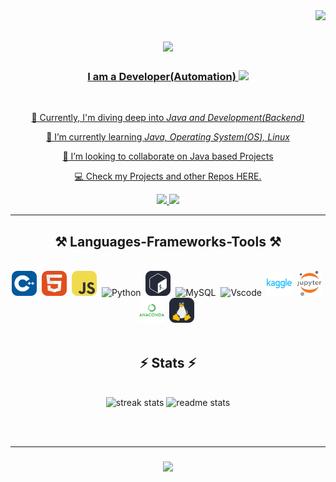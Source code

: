<img align="right" src="https://visitor-badge.laobi.icu/badge?page_id=ShreyasVarade.ShreyasVarade" />

<h1 align="center">
  <a href="https://git.io/typing-svg">
    <img src="https://readme-typing-svg.herokuapp.com/?font=Righteous&size=35&center=true&vCenter=true&width=500&height=70&duration=4000&lines=Hi+There!+👋;+I'm+Shreyas+Varade!;" />
</h1>

<h3 align="center">I am a Developer(Automation) <img src="https://media.giphy.com/media/WUlplcMpOCEmTGBtBW/giphy.gif" width="30"></h3>

<br/>

<div align="center">
 
 🔭 Currently, I'm diving deep into *Java and Development(Backend)*
 
 🌱 I’m currently learning *Java, Operating System(OS), Linux*

 👯 I’m looking to collaborate on Java based Projects

 💻 Check my Projects and other Repos [HERE.](https://github.com/ShreyasVarade?tab=repositories)


 
 </div>
 
<div align="center"> 
  <a href="mailto:shreyasvarade211@gmail.com">
    <img src="https://img.shields.io/badge/Gmail-333333?style=for-the-badge&logo=gmail&logoColor=red" />
  </a>
  <a href="https://www.linkedin.com/in/shreyas-varade4393/" target="_blank">
    <img src="https://img.shields.io/badge/LinkedIn-0077B5?style=for-the-badge&logo=linkedin&logoColor=white" target="_blank" />
  </a>
</div>

 <hr/>
 
<h2 align="center">⚒ Languages-Frameworks-Tools ⚒</h2>
<br/>
<div align="center">
     <img src="https://github.com/tandpfun/skill-icons/blob/main/icons/CPP.svg" title="CPP" alt="CPP" width="40" height="40"/>&nbsp;
     <img src="https://github.com/tandpfun/skill-icons/blob/main/icons/HTML.svg" title="HTML" alt="HTML" width="40" height="40"/>&nbsp;
     <img src="https://github.com/tandpfun/skill-icons/blob/main/icons/JavaScript.svg" title="JavaScript" alt="JavaScript" width="40" height="40"/>&nbsp;
     <img src="https://skillicons.dev/icons?i=python" title="Python" alt="Python" width="40" height="40"/>&nbsp;
     <img src="https://github.com/tandpfun/skill-icons/blob/main/icons/Bash-Dark.svg" title="Bash" alt="Bash" width="40" height="40"/>&nbsp;
     <img src="https://skillicons.dev/icons?i=mysql" title="MySQL" alt="MySQL" width="40"height="40"/>&nbsp;
     <img src="https://skillicons.dev/icons?i=vscode" title="Vscode" alt="Vscode" width="40" height="40"/>&nbsp;
     <img src="https://github.com/devicons/devicon/blob/master/icons/kaggle/kaggle-original-wordmark.svg" title="kaggle" alt=" " width="40" height="40"/>&nbsp;
     <img src="https://github.com/devicons/devicon/blob/master/icons/jupyter/jupyter-original-wordmark.svg" title="Jupyter" alt="Jupyter" width="40"height="40"/>&nbsp;
     <img src="https://github.com/devicons/devicon/blob/master/icons/anaconda/anaconda-original-wordmark.svg" title="Anaconda" alt="Anaconda" width="40"height="40"/>&nbsp;
     <img src="https://github.com/tandpfun/skill-icons/blob/main/icons/Linux-Dark.svg" title="Linux" alt="Linux" width="40"height="40"/>&nbsp;
     
</div>

<br/>


<h2 align="center">⚡ Stats ⚡</h2>
<br>
<div align=center>
  <img width=390 src="https://streak-stats.demolab.com/?user=ShreyasVarade&count_private=true&theme=react&border_radius=10" alt="streak stats"/>
  <img width=390 src="https://github-readme-stats.vercel.app/api?username=ShreyasVarade&show_icons=true&theme=react&rank_icon=github&border_radius=10" alt="readme stats" />
  <br/>
</div>

<br/><br/>
<hr/>

<h3 align="center">
    <img src="https://readme-typing-svg.herokuapp.com/?font=Righteous&size=25&center=true&vCenter=true&width=500&height=70&duration=4000&lines=Thanks+for+visiting!+✌;+Shoot+me+a+message+on+Linkedin!;I'm+always+down+to+collab+:)">
</h3>

<br/>
